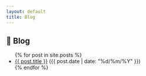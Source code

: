 ```yaml
---
layout: default
title: Blog
---
```


<h2>📝 Blog</h2>

<ul>
  {% for post in site.posts %}
    <li>
      <a href="{{ post.url }}">{{ post.title }}</a>
      <span>({{ post.date | date: "%d/%m/%Y" }})</span>
    </li>
  {% endfor %}
</ul>

